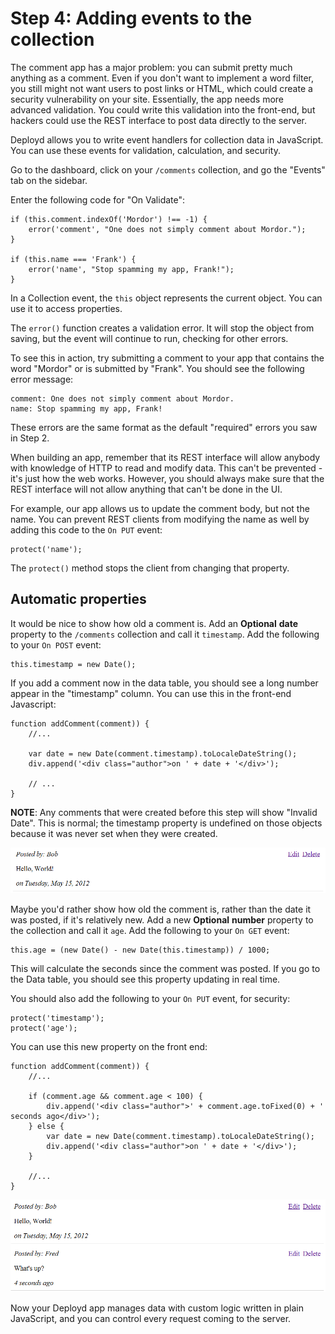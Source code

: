 # Step 4: Adding events to the collection

The comment app has a major problem: you can submit pretty much anything as a comment. Even if you don't want to implement a word filter, you still might not want users to post links or HTML, which could create a security vulnerability on your site. Essentially, the app needs more advanced validation. You could write this validation into the front-end, but hackers could use the REST interface to post data directly to the server.

Deployd allows you to write event handlers for collection data in JavaScript. You can use these events for validation, calculation, and security. 

Go to the dashboard, click on your `/comments` collection, and go the "Events" tab on the sidebar.

Enter the following code for "On Validate":

	if (this.comment.indexOf('Mordor') !== -1) {
		error('comment', "One does not simply comment about Mordor.");
	}

	if (this.name === 'Frank') {
		error('name', "Stop spamming my app, Frank!");
	}

In a Collection event, the `this` object represents the current object. You can use it to access properties.

The `error()` function creates a validation error. It will stop the object from saving, but the event will continue to run, checking for other errors.

To see this in action, try submitting a comment to your app that contains the word "Mordor" or is submitted by "Frank". You should see the following error message:

	comment: One does not simply comment about Mordor.
	name: Stop spamming my app, Frank!

These errors are the same format as the default "required" errors you saw in Step 2.

When building an app, remember that its REST interface will allow anybody with knowledge of HTTP to read and modify data. This can't be prevented - it's just how the web works. However, you should always make sure that the REST interface will not allow anything that can't be done in the UI.

For example, our app allows us to update the comment body, but not the name. You can prevent REST clients from modifying the name as well by adding this code to the `On PUT` event:
		
	protect('name');

The `protect()` method stops the client from changing that property.

## Automatic properties

It would be nice to show how old a comment is. Add an **Optional** **date** property to the `/comments` collection and call it `timestamp`. Add the following to your `On POST` event:

	this.timestamp = new Date();

If you add a comment now in the data table, you should see a long number appear in the "timestamp" column. You can use this in the front-end Javascript:

	function addComment(comment)) {
		//...

		var date = new Date(comment.timestamp).toLocaleDateString();
		div.append('<div class="author">on ' + date + '</div>');

		// ...
	}

**NOTE**: Any comments that were created before this step will show "Invalid Date". This is normal; the timestamp property is undefined on those objects because it was never set when they were created.

![Showing dates on comments](step4img/dates-on-comments.png)

Maybe you'd rather show how old the comment is, rather than the date it was posted, if it's relatively new. Add a new **Optional** **number** property to the collection and call it `age`. Add the following to your `On GET` event:

	this.age = (new Date() - new Date(this.timestamp)) / 1000;

This will calculate the seconds since the comment was posted. If you go to the Data table, you should see this property updating in real time.

You should also add the following to your `On PUT` event, for security:

	protect('timestamp');
	protect('age');

You can use this new property on the front end:

	function addComment(comment)) {
		//...

		if (comment.age && comment.age < 100) {
			div.append('<div class="author">' + comment.age.toFixed(0) + ' seconds ago</div>');
		} else {
			var date = new Date(comment.timestamp).toLocaleDateString();
			div.append('<div class="author">on ' + date + '</div>');  
		}

		//...
	}

![Showing age on comments](step4img/age-on-comments.png)

Now your Deployd app manages data with custom logic written in plain JavaScript, and you can control every request coming to the server.


